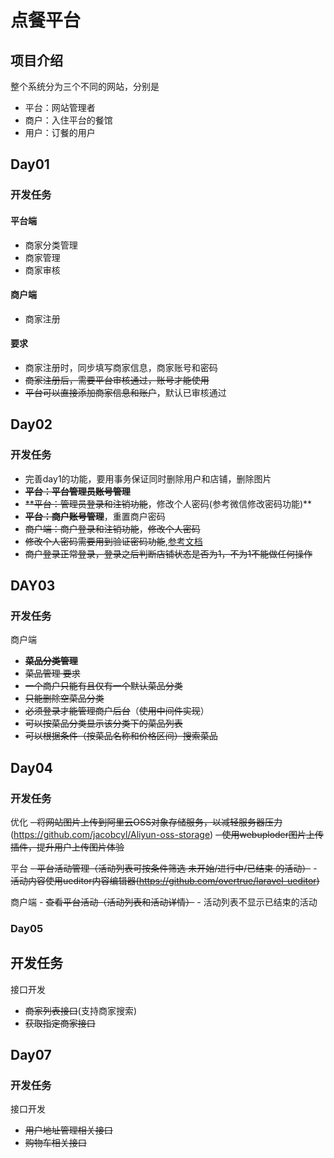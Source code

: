 # 点餐平台

## 项目介绍

整个系统分为三个不同的网站，分别是

- 平台：网站管理者
- 商户：入住平台的餐馆
- 用户：订餐的用户

## Day01

### 开发任务

#### 平台端

- 商家分类管理
- 商家管理
- 商家审核

#### 商户端

- 商家注册

#### 要求

- 商家注册时，同步填写商家信息，商家账号和密码
- ~~商家注册后，需要平台审核通过，账号才能使用~~
- ~~平台可以直接添加商家信息和账户~~，默认已审核通过

### 

## Day02

### 开发任务

- 完善day1的功能，要用事务保证同时删除用户和店铺，删除图片
- ~~**平台：平台管理员账号管理**~~
- ~~**平台：管理员登录和注销功能~~，修改个人密码(参考微信修改密码功能)**
- ~~**平台：商户账号管理**~~，重置商户密码
- ~~商户端：商户登录和注销功能~~，~~修改个人密码~~
- ~~修改个人密码需要用到验证密码功能~~,[参考文档](https://laravel-china.org/docs/laravel/5.5/hashing)
- ~~商户登录正常登录，登录之后判断店铺状态是否为1，不为1不能做任何操作~~

## DAY03

### 开发任务

商户端

- **~~菜品分类管理~~**
- ~~菜品管理 要求~~
- ~~一个商户只能有且仅有一个默认菜品分类~~
- ~~只能删除空菜品分类~~
- ~~必须登录才能管理商户后台~~（~~使用中间件实现~~）
- ~~可以按菜品分类显示该分类下的菜品列表~~
- ~~可以根据条件~~~~（~~~~按菜品名称和价格区间）搜索菜品~~

## Day04

### 开发任务

优化 
~~\- 将网站图片上传到阿里云OSS对象存储服务，以减轻服务器压力~~(<https://github.com/jacobcyl/Aliyun-oss-storage>) 
~~\- 使用webuploder图片上传插件，提升用户上传图片体验~~

平台 
~~\- 平台活动管理（活动列表可按条件筛选 未开始/进行中/已结束 的活动）~~ 
\- ~~活动内容使用ueditor内容编辑器(<https://github.com/overtrue/laravel-ueditor>)~~

商户端 
\- ~~查看平台活动（活动列表和活动详情）~~ 
\- 活动列表不显示已结束的活动

### Day05

## 开发任务

接口开发 

- ~~商家列表接口~~(支持商家搜索) 
- ~~获取指定商家接口~~



## Day07

### 开发任务

接口开发 

- ~~用户地址管理相关接口~~ 
- ~~购物车相关接口~~